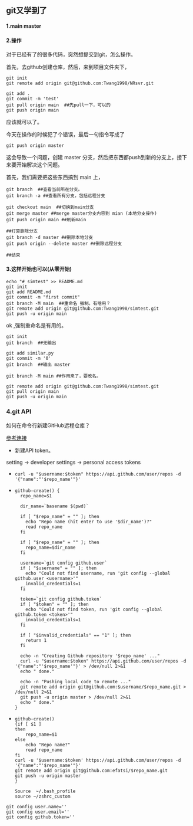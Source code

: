 

## git又学到了

#### 1.main master

#### 2.操作

对于已经有了的很多代码，突然想提交到git，怎么操作。

首先，去github创建仓库，然后，来到项目文件夹下，

~~~
git init
git remote add origin git@github.com:Twang1998/NRsvr.git

git add .
git commit -m 'test'
git pull origin main  ##先pull一下，可以的
git push origin main
~~~

应该就可以了。

今天在操作的时候犯了个错误，最后一句指令写成了

~~~
git push origin master
~~~

这会导致一个问题，创建 master 分支，然后把东西都push到新的分支上，接下来要开始解决这个问题。

首先，我们需要把这些东西搞到 main 上，

~~~
git branch  ##查看当前所在分支。
git branch -a ##查看所有分支，包括远程分支

git checkout main  ##切换到main分支
git merge master ##merge master分支内容到 mian (本地分支操作)
git push origin main ##刷新main

##打算删除分支
git branch -d master ##删除本地分支
git push origin --delete master ##删除远程分支

##结束
~~~

#### 3.这样开始也可以(从零开始)

~~~
echo "# simtest" >> README.md
git init
git add README.md
git commit -m "first commit"
git branch -M main  ##重命名 强制。有啥用？
git remote add origin git@github.com:Twang1998/simtest.git
git push -u origin main
~~~

ok ,强制重命名是有用的。

~~~
git init
git branch  ##无输出

git add similar.py
git commit -m '0'
git branch  ##输出 master

git branch -M main ##作用来了，要改名。

git remote add origin git@github.com:Twang1998/simtest.git
git pull origin main
git push -u origin main
~~~



### 4.git API

如何在命令行新建GitHub远程仓库？

[参考连接](https://my.oschina.net/eduOSS/blog/287824)

- 新建API token。

setting  -> developer settings   -> personal access tokens

- ~~~
  curl -u "$username:$token" https://api.github.com/user/repos -d '{"name":"'$repo_name'"}'
  ~~~

- ~~~
  github-create() {
    repo_name=$1
   
    dir_name=`basename $(pwd)`
   
    if [ "$repo_name" = "" ]; then
      echo "Repo name (hit enter to use '$dir_name')?"
      read repo_name
    fi
   
    if [ "$repo_name" = "" ]; then
      repo_name=$dir_name
    fi
   
    username=`git config github.user`
    if [ "$username" = "" ]; then
      echo "Could not find username, run 'git config --global github.user <username>'"
      invalid_credentials=1
    fi
   
    token=`git config github.token`
    if [ "$token" = "" ]; then
      echo "Could not find token, run 'git config --global github.token <token>'"
      invalid_credentials=1
    fi
   
    if [ "$invalid_credentials" == "1" ]; then
      return 1
    fi
   
    echo -n "Creating Github repository '$repo_name' ..."
    curl -u "$username:$token" https://api.github.com/user/repos -d '{"name":"'$repo_name'"}' > /dev/null 2>&1
    echo " done."
   
    echo -n "Pushing local code to remote ..."
    git remote add origin git@github.com:$username/$repo_name.git > /dev/null 2>&1
    git push -u origin master > /dev/null 2>&1
    echo " done."
  }
  ~~~

- ~~~
  github-create() 
  {if [ $1 ]
  then
      repo_name=$1
  else
      echo "Repo name?"
      read repo_name
  fi 
  curl -u '$username:$token' https://api.github.com/user/repos -d '{"name":"'$repo_name'"}'
  git remote add origin git@github.com:efatsi/$repo_name.git
  git push -u origin master
  }
  ~~~

  ~~~
  Source  ~/.bash_profile
  source ~/zshrc_custom
  ~~~

~~~
git config user.name=''
git config user.email=''
git config github.token=''
~~~

